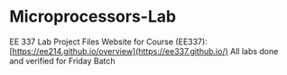 # Microprocessors-Lab
EE 337 Lab Project Files
Website for Course (EE337): [https://ee214.github.io/overview](https://ee337.github.io/)
All labs done and verified for Friday Batch
